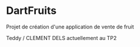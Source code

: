 # DartFruits
Projet de création d'une application de vente de fruit

Teddy / CLEMENT DELS actuellement au TP2

